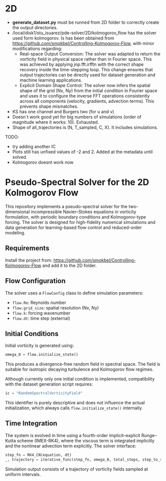 # 2D
- **generate_dataset.py** must be runned from 2D folder to correctly create the output directories.
- /local/disk1/stu_isuarez/pde-solver/2D/kolmogorov_flow has the solver used form kolmogorov. Is has been obtained from https://github.com/smokbel/Controlling-Kolmogorov-Flow, with minor modifications regarding:
    - Real-space Output Conversion: The solver was adapted to return the vorticity field in physical space rather than in Fourier space. This was achieved by applying jnp.fft.irfftn with the correct shape recovery inside the time-stepping loop. This change ensures that output trajectories can be directly used for dataset generation and machine learning applications.
    - Explicit Domain Shape Control: The solver now infers the spatial shape of the grid (Nx, Ny) from the initial condition in Fourier space and uses it to configure the inverse FFT operations consistently across all components (velocity, gradients, advection terms). This prevents shape mismatches.
- KS has one channel and Burgers two (for u and v)
- Doesn´t work good yet for big numbers of simulations (order of magnitude where it works: 10). Exhausted.
- Shape of all_trajectories is (N, T_sampled, C, X). It includes simulations.

TODO:
- try adding another IC
- Plots still has unfixed values of -2 and 2. Added at the metadata until solved.
- Kolmogorov doesnt work now

# Pseudo-Spectral Solver for the 2D Kolmogorov Flow

This repository implements a pseudo-spectral solver for the two-dimensional incompressible Navier–Stokes equations in vorticity formulation, with periodic boundary conditions and Kolmogorov-type forcing. The solver is designed for high-fidelity numerical simulations and data generation for learning-based flow control and reduced-order modeling.

## Requirements

Install the project from: https://github.com/smokbel/Controlling-Kolmogorov-Flow and add it to the 2D folder.

## Flow Configuration

The solver uses a `FlowConfig` class to define simulation parameters:

- `flow.Re`: Reynolds number  
- `flow.grid_size`: spatial resolution (Nx, Ny)  
- `flow.k`: forcing wavenumber  
- `flow.dt`: time step (external)

## Initial Conditions

Initial vorticity is generated using:

```python
omega_0 = flow.initialize_state()
```

This produces a divergence-free random field in spectral space. The field is suitable for isotropic decaying turbulence and Kolmogorov flow regimes.

Although currently only one initial condition is implemented, compatibility with the dataset generation script requires:

```python
ic = "RandomSpectralVorticityField"
```

This identifier is purely descriptive and does not influence the actual initialization, which always calls `flow.initialize_state()` internally.

## Time Integration

The system is evolved in time using a fourth-order implicit–explicit Runge–Kutta scheme (IMEX-RK4), where the viscous term is integrated implicitly and the nonlinear advection term explicitly. The solver interface:

```python
step_fn = RK4_CN(equation, dt)
_, trajectory = iterative_func(step_fn, omega_0, total_steps, step_to_save)
```

Simulation output consists of a trajectory of vorticity fields sampled at uniform intervals.
